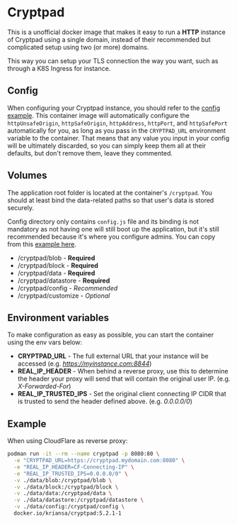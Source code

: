 # Cryptpad

This is a unofficial docker image that makes it easy to run a **HTTP** instance of Cryptpad using a
single domain, instead of their recommended but complicated setup using two (or more) domains.

This way you can setup your TLS connection the way you want, such as through a K8S Ingress for
instance.

## Config

When configuring your Cryptpad instance, you should refer to the [config example][example-config].
This container image will automatically configure the `httpUnsafeOrigin`, `httpSafeOrigin`,
`httpAddress`, `httpPort`, and `httpSafePort` automatically for you, as long as you pass in the
`CRYPTPAD_URL` environment variable to the container. That means that any value you input in your
config will be ultimately discarded, so you can simply keep them all at their defaults, but don't
remove them, leave they commented.

## Volumes

The application root folder is located at the container's `/cryptpad`. You should at least bind the
data-related paths so that user's data is stored securely.

Config directory only contains `config.js` file and its binding is not mandatory as not having one
will still boot up the application, but it's still recommended because it's where you configure
admins. You can copy from this [example here][example-config].

* /cryptpad/blob - **Required**
* /cryptpad/block - **Required**
* /cryptpad/data - **Required**
* /cryptpad/datastore - **Required**
* /cryptpad/config - *Recommended*
* /cryptpad/customize - *Optional*

## Environment variables

To make configuration as easy as possible, you can start the container using the env vars below:

* **CRYPTPAD_URL** - The full external URL that your instance will be accessed (e.g.
  _https://myinstance.com:8844_)
* **REAL_IP_HEADER** - When behind a reverse proxy, use this to determine the header your proxy will
  send that will contain the original user IP. (e.g. _X-Forwarded-For_)
* **REAL_IP_TRUSTED_IPS** - Set the original client connecting IP CIDR that is trusted to send the
  header defined above. (e.g. _0.0.0.0/0_)

## Example

When using CloudFlare as reverse proxy:

```bash
podman run -it --rm --name cryptpad -p 8080:80 \
  -e "CRYPTPAD_URL=https://cryptpad.mydomain.com:8080" \
  -e "REAL_IP_HEADER=CF-Connecting-IP" \
  -e "REAL_IP_TRUSTED_IPS=0.0.0.0/0" \
  -v ./data/blob:/cryptpad/blob \
  -v ./data/block:/cryptpad/block \
  -v ./data/data:/cryptpad/data \
  -v ./data/datastore:/cryptpad/datastore \
  -v ./data/config:/cryptpad/config \
  docker.io/kriansa/cryptpad:5.2.1-1
```

[example-config]: https://github.com/xwiki-labs/cryptpad/blob/main/config/config.example.js 
